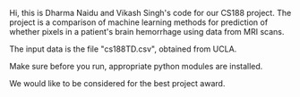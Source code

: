 Hi, this is Dharma Naidu and Vikash Singh's code for our CS188 project.
The project is a comparison of machine learning methods for prediction of whether pixels in a patient's brain hemorrhage using data from MRI scans.

The input data is the file "cs188TD.csv", obtained from UCLA.

Make sure before you run, appropriate python modules are installed.

We would like to be considered for the best project award.